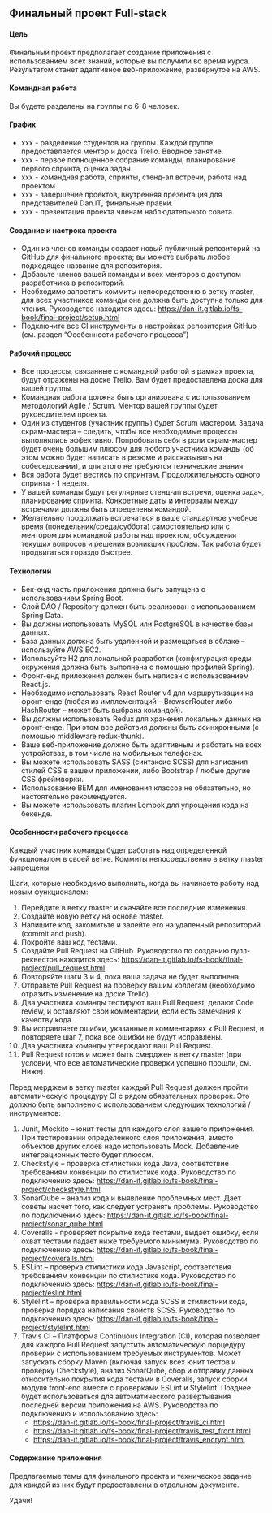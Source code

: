## Финальный проект Full-stack

#### Цель
Финальный проект предполагает создание приложения с использованием всех знаний, которые вы получили во время курса. Результатом станет адаптивное веб-приложение, развернутое на AWS.

#### Командная работа
Вы будете разделены на группы по 6-8 человек.

#### График
 - xxx - разделение студентов на группы. Каждой группе предоставляется ментор и доска Trello. Вводное занятие.
 - xxx - первое полноценное собрание команды, планирование первого спринта, оценка задач.
 - xxx - командная работа, спринты, стенд-ап встречи, работа над проектом.
 - xxx - завершение проектов, внутренняя презентация для представителей Dan.IT, финальные правки.
 - xxx - презентация проекта членам наблюдательного совета.

#### Создание и настрока проекта
 - Один из членов команды создает новый публичный репозиторий на GitHub для финального проекта; вы можете выбрать любое подходящее название для репозитория.
 - Добавьте членов вашей команды и всех менторов с доступом разработчика в репозиторий.
 - Необходимо запретить коммиты непосредственно в ветку master, для всех участников команды она должна быть доступна только для чтения. Руководство  находится здесь: https://dan-it.gitlab.io/fs-book/final-project/setup.html
 - Подключите все CI инструменты в настройках репозитория GitHub (см. раздел “Особенности рабочего процесса”)

#### Рабочий процесс
 - Все процессы, связанные с командной работой в рамках проекта, будут отражены на доске Trello. Вам будет предоставлена доска для вашей группы.
 - Командная работа должна быть организована с использованием методологий Agile / Scrum. Ментор вашей группы будет руководителем проекта.
 - Один из студентов (участник группы) будет Scrum мастером. Задача скрам-мастера – следить, чтобы все необходимые процессы выполнялись эффективно. Попробовать себя в роли скрам-мастер будет очень большим плюсом для любого участника команды (об этом можно будет написать в резюме и рассказывать на собеседовании), и для этого не требуются технические знания.
 - Вся работа будет вестись по спринтам. Продолжительность одного спринта - 1 неделя.
 - У вашей команды будут регулярные стенд-ап встречи, оценка задач, планирование спринта. Конкретные даты и интервалы между встречами должны быть определены командой.
 - Желательно продолжать встречаться в ваше стандартное учебное время (понедельник/среда/суббота) самостоятельно или с ментором для командной работы над проектом, обсуждения текущих вопросов и решения возникших проблем. Так работа будет продвигаться гораздо быстрее.

#### Технологии
 - Бек-енд часть приложения должна быть запущена с использованием Spring Boot.
 - Слой DAO / Repository должен быть реализован с использованием Spring Data.
 - Вы должны использовать MySQL или PostgreSQL в качестве базы данных.
 - База данных должна быть удаленной и размещаться в облаке – используйте AWS EC2.
 - Используйте H2 для локальной разработки (конфигурация среды окружения должна быть выполнена с помощью профилей Spring).
 - Фронт-енд приложения должен быть написан с использованием React.js.
 - Необходимо использовать React Router v4 для маршрутизации на фронт-енде (любая из имплементаций – BrowserRouter либо HashRouter – может быть выбрана командой).
 - Вы должны использовать Redux для хранения локальных данных на фронт-енде. При этом все действия должны быть асинхронными (с помощью middleware redux-thunk).
 - Ваше веб-приложение должно быть адаптивным и работать на всех устройствах, в том числе на мобильных телефонах.
 - Вы можете использовать SASS (синтаксис SCSS) для написания стилей CSS в вашем приложении, либо Bootstrap / любые другие CSS фреймворки.
 - Использование BEM для именования классов не обязательно, но настоятельно рекомендуется.
 - Вы можете использовать плагин Lombok для упрощения кода на бекенде.

#### Особенности рабочего процесса
Каждый участник команды будет работать над определенной функционалом в своей ветке. Коммиты непосредственно в ветку master запрещены.

Шаги, которые необходимо выполнить, когда вы начинаете работу над новым функционалом:
1. Перейдите в ветку master и скачайте все последние изменения.
2. Создайте новую ветку на основе master.
3. Напишите код, закомитьте и залейте его на удаленный репозиторий (commit and push).
4. Покройте ваш код тестами.
5. Создайте Pull Request на GitHub. Руководство по созданию пулл-реквестов находится здесь: https://dan-it.gitlab.io/fs-book/final-project/pull_request.html
6. Повторяйте шаги 3 и 4, пока ваша задача не будет выполнена.
7. Отправьте Pull Request на проверку вашим коллегам (необходимо отразить изменение на доске Trello).
8. Два участника команды тестируют ваш Pull Request, делают Code review, и оставляют свои комментарии, если есть замечания к качеству кода.
9. Вы исправляете ошибки, указанные в комментариях к Pull Request, и повторяете шаг 7, пока все ошибки не будут исправлены.
10. Два участника команды утверждают ваш Pull Request.
11. Pull Request готов и может быть смерджен в ветку master (при условии, что все автоматические проверки успешно прошли, см. Ниже).

Перед мерджем в ветку master каждый Pull Request должен пройти автоматическую процедуру CI с рядом обязательных проверок. Это должно быть выполнено с использованием следующих технологий / инструментов: 

1. Junit, Mockito – юнит тесты для каждого слоя вашего приложения. При тестировании определенного слоя приложения, вместо объектов других слоев надо использовать Mock. Добавление интеграционных тесто будет плюсом.
2. Checkstyle – проверка стилистики кода Java, соответствие требованиям конвенции по стилистике кода. Руководство по подключению здесь: https://dan-it.gitlab.io/fs-book/final-project/checkstyle.html
3. SonarQube – анализ кода и выявление проблемных мест. Дает советы насчет того, как следует устранять проблемы. Руководство по подключению здесь: https://dan-it.gitlab.io/fs-book/final-project/sonar_qube.html
4. Coveralls - проверяет покрытие кода тестами, выдает ошибку, если охват тестами падает ниже требуемого минимума. Руководство по подключению здесь: https://dan-it.gitlab.io/fs-book/final-project/coveralls.html
5. ESLint – проверка стилистики кода Javascript, соответствия требованиям конвенции по стилистике кода. Руководство по подключению здесь: https://dan-it.gitlab.io/fs-book/final-project/eslint.html
6. Stylelint – проверка правильности кода SCSS и стилистики кода, проверка порядка написания свойств SCSS. Руководство по подключению здесь: https://dan-it.gitlab.io/fs-book/final-project/stylelint.html
7. Travis CI – Платформа Continuous Integration (CI), которая позволяет для каждого Pull Request запустить автоматическую порцедуру проверки с использованием требуемых инструментов. Может запускать сборку Maven (включая запуск всех юнит тестов и проверку Checkstyle), анализ SonarQube, сбор и отправку данных относительно покрытия кода тестами в Coveralls, запуск сборки модуля front-end вместе с проверками ESLint и Stylelint. Позднее будет использоваться для автоматического развертывания последней версии приложения на AWS. Руководства по подключению и использованию здесь:
   - https://dan-it.gitlab.io/fs-book/final-project/travis_ci.html
   - https://dan-it.gitlab.io/fs-book/final-project/travis_test_front.html
   - https://dan-it.gitlab.io/fs-book/final-project/travis_encrypt.html

#### Содержание приложения
Предлагаемые темы для финального проекта и техническое задание для каждой из них будут предоставлены в отдельном документе.

Удачи!
